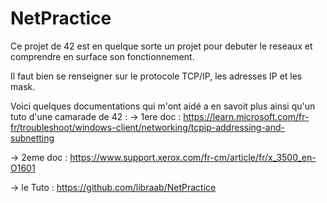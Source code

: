 # NetPractice

Ce projet de 42 est en quelque sorte un projet pour debuter le reseaux et comprendre en surface son fonctionnement.

Il faut bien se renseigner sur le protocole TCP/IP, les adresses IP et les mask.

Voici quelques documentations qui m'ont aidé a en savoit plus ainsi qu'un tuto d'une camarade de 42 :
  -> 1ere doc : https://learn.microsoft.com/fr-fr/troubleshoot/windows-client/networking/tcpip-addressing-and-subnetting
  
  -> 2eme doc : https://www.support.xerox.com/fr-cm/article/fr/x_3500_en-O1601
  
  -> le Tuto : https://github.com/libraab/NetPractice
